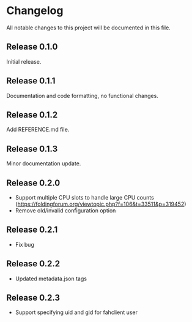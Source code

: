 # Changelog

All notable changes to this project will be documented in this file.

## Release 0.1.0

Initial release.

## Release 0.1.1

Documentation and code formatting, no functional changes.

## Release 0.1.2

Add REFERENCE.md file.

## Release 0.1.3

Minor documentation update.

## Release 0.2.0

* Support multiple CPU slots to handle large CPU counts (https://foldingforum.org/viewtopic.php?f=106&t=33511&p=319452)
* Remove old/invalid configuration option

## Release 0.2.1

* Fix bug

## Release 0.2.2

* Updated metadata.json tags

## Release 0.2.3

* Support specifying uid and gid for fahclient user
